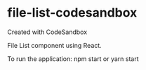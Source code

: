 # file-list-codesandbox

Created with CodeSandbox

File List component using React.

To run the application:
npm start or yarn start
